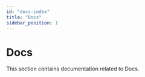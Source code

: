 ```yaml
---
id: "docs-index"
title: "Docs"
sidebar_position: 1
---
```


# Docs

This section contains documentation related to Docs.
